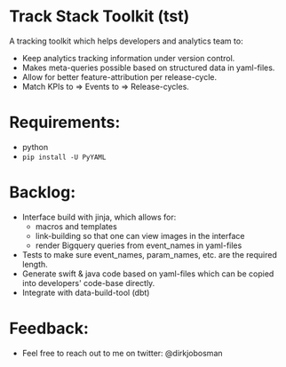 # Track Stack Toolkit (tst)

A tracking toolkit which helps developers and analytics team to:

- Keep analytics tracking information under version control.
- Makes meta-queries possible based on structured data in yaml-files.
- Allow for better feature-attribution per release-cycle.
- Match KPIs to => Events to => Release-cycles.

# Requirements:

- python
- `pip install -U PyYAML`

# Backlog:

- Interface build with jinja, which allows for:
  - macros and templates
  - link-building so that one can view images in the interface
  - render Bigquery queries from event_names in yaml-files
- Tests to make sure event_names, param_names, etc. are the required length.
- Generate swift & java code based on yaml-files which can be copied into developers' code-base directly.
- Integrate with data-build-tool (dbt)

# Feedback:

- Feel free to reach out to me on twitter: @dirkjobosman
